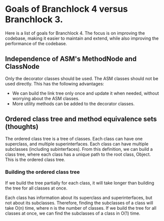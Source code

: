 # Goals of Branchlock 4 versus Branchlock 3.

Here is a list of goals for Branchlock 4. 
The focus is on improving the codebase, making it easier to maintain and extend, while also improving the performance of the codebase.

## Independence of ASM's MethodNode and ClassNode
Only the decorator classes should be used. The ASM classes should not be used directly.
This has the following advantages:
- We can build the link tree only once and update it when needed, without worrying about the ASM classes.
- More utility methods can be added to the decorator classes.

## Ordered class tree and method equivalence sets (thoughts)

The ordered class tree is a tree of classes. 
Each class can have one superclass, and multiple superinterfaces.
Each class can have multiple subclasses (including subinterfaces).
From this definition, we can build a class tree, where each class has a unique path to the root class, Object.
This is the ordered class tree.

### Building the ordered class tree
If we build the tree partially for each class, it will take longer than building the tree for all classes at once.

Each class has information about its superclass and superinterfaces, but not about its subclasses.
Therefore, finding the subclasses of a class will take O(n) time, where n is the number of classes.
If we build the tree for all classes at once, we can find the subclasses of a class in O(1) time.
